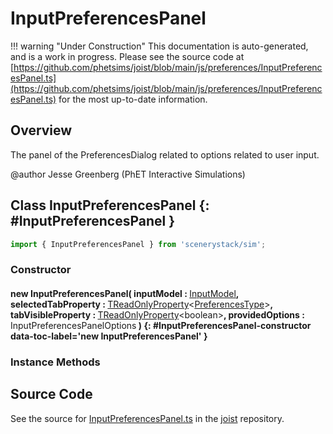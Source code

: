 # InputPreferencesPanel

!!! warning "Under Construction"
    This documentation is auto-generated, and is a work in progress. Please see the source code at
    [https://github.com/phetsims/joist/blob/main/js/preferences/InputPreferencesPanel.ts](https://github.com/phetsims/joist/blob/main/js/preferences/InputPreferencesPanel.ts) for the most up-to-date information.

## Overview

The panel of the PreferencesDialog related to options related to user input.

@author Jesse Greenberg (PhET Interactive Simulations)

## Class InputPreferencesPanel {: #InputPreferencesPanel }


```js
import { InputPreferencesPanel } from 'scenerystack/sim';
```
### Constructor

#### new InputPreferencesPanel( inputModel : <span style="font-weight: 400;">[InputModel](../sim/PreferencesModel.md#InputModel)</span>, selectedTabProperty : <span style="font-weight: 400;">[TReadOnlyProperty](../axon/TReadOnlyProperty.md)&lt;[PreferencesType](../joist/PreferencesType.md)&gt;</span>, tabVisibleProperty : <span style="font-weight: 400;">[TReadOnlyProperty](../axon/TReadOnlyProperty.md)&lt;<span style="color: hsla(calc(var(--md-hue) + 180deg),80%,40%,1);">boolean</span>&gt;</span>, providedOptions : <span style="font-weight: 400;">InputPreferencesPanelOptions</span> ) {: #InputPreferencesPanel-constructor data-toc-label='new InputPreferencesPanel' }

### Instance Methods





## Source Code

See the source for [InputPreferencesPanel.ts](https://github.com/phetsims/joist/blob/main/js/preferences/InputPreferencesPanel.ts) in the [joist](https://github.com/phetsims/joist) repository.
